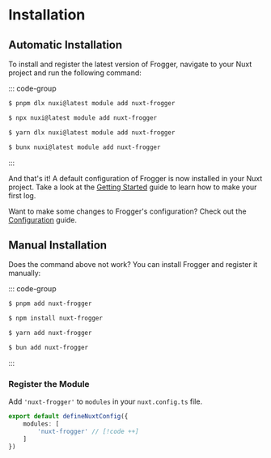 # Installation

## Automatic Installation
To install and register the latest version of Frogger, navigate to your Nuxt project and run the following command:

::: code-group

```sh [pnpm]
$ pnpm dlx nuxi@latest module add nuxt-frogger
```

```sh [npm]
$ npx nuxi@latest module add nuxt-frogger
```

```sh [yarn]
$ yarn dlx nuxi@latest module add nuxt-frogger
```

```sh [bun]
$ bunx nuxi@latest module add nuxt-frogger
```
:::

And that's it! A default configuration of Frogger is now installed in your Nuxt project. Take a look at the [Getting Started](./getting-started.md) guide to learn how to make your first log.

Want to make some changes to Frogger's configuration? Check out the [Configuration](./configuration.md) guide.

## Manual Installation
Does the command above not work?
You can install Frogger and register it manually:

::: code-group

```sh [pnpm]
$ pnpm add nuxt-frogger
```

```sh [npm]
$ npm install nuxt-frogger
```

```sh [yarn]
$ yarn add nuxt-frogger
```

```sh [bun]
$ bun add nuxt-frogger
```
:::

### Register the Module
Add `'nuxt-frogger'` to `modules` in your `nuxt.config.ts` file.

```ts
export default defineNuxtConfig({
    modules: [
        'nuxt-frogger' // [!code ++]
    ]
})
```